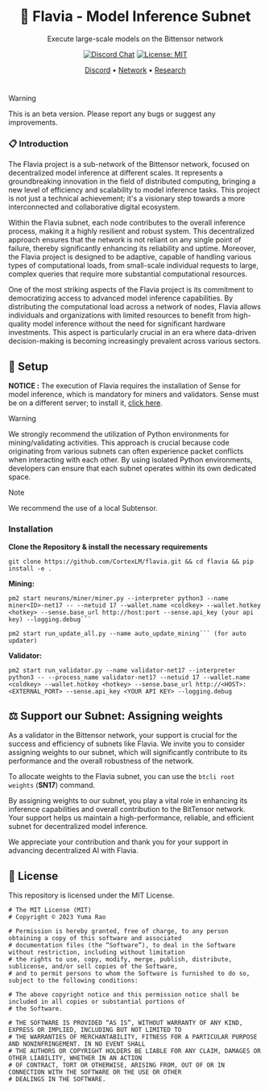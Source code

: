 <div align="center">

# **🌸 Flavia - Model Inference Subnet**
Execute large-scale models on the Bittensor network

[![Discord Chat](https://img.shields.io/discord/308323056592486420.svg)](https://discord.gg/bittensor)
[![License: MIT](https://img.shields.io/badge/License-MIT-yellow.svg)](https://opensource.org/licenses/MIT) 


[Discord](https://discord.gg/bittensor) • [Network](https://taostats.io/) • [Research](https://bittensor.com/whitepaper)
</div>

#
> [!WARNING]  
> This is an beta version. Please report any bugs or suggest any improvements.

### 📋 Introduction
The Flavia project is a sub-network of the Bittensor network, focused on decentralized model inference at different scales. It represents a groundbreaking innovation in the field of distributed computing, bringing a new level of efficiency and scalability to model inference tasks. This project is not just a technical achievement; it's a visionary step towards a more interconnected and collaborative digital ecosystem.

Within the Flavia subnet, each node contributes to the overall inference process, making it a highly resilient and robust system. This decentralized approach ensures that the network is not reliant on any single point of failure, thereby significantly enhancing its reliability and uptime. Moreover, the Flavia project is designed to be adaptive, capable of handling various types of computational loads, from small-scale individual requests to large, complex queries that require more substantial computational resources.

One of the most striking aspects of the Flavia project is its commitment to democratizing access to advanced model inference capabilities. By distributing the computational load across a network of nodes, Flavia allows individuals and organizations with limited resources to benefit from high-quality model inference without the need for significant hardware investments. This aspect is particularly crucial in an era where data-driven decision-making is becoming increasingly prevalent across various sectors.
## 🔧 Setup

**NOTICE :** The execution of Flavia requires the installation of Sense for model inference, which is mandatory for miners and validators. Sense must be on a different server; to install it, <a href="https://github.com/CortexLM/sense">click here</a>.
> [!WARNING]  
> We strongly recommend the utilization of Python environments for mining/validating activities. This approach is crucial because code originating from various subnets can often experience packet conflicts when interacting with each other. By using isolated Python environments, developers can ensure that each subnet operates within its own dedicated space.

> [!NOTE]  
> We recommend the use of a local Subtensor.
### Installation
**Clone the Repository & install the necessary requirements**

````
git clone https://github.com/CortexLM/flavia.git && cd flavia && pip install -e .
````



**Mining:**

````
pm2 start neurons/miner/miner.py --interpreter python3 --name miner<ID>-net17 -- --netuid 17 --wallet.name <coldkey> --wallet.hotkey <hotkey> --sense.base_url http://host:port --sense.api_key (your api key) --logging.debug```

pm2 start run_update_all.py --name auto_update_mining``` (for auto updater)
````

**Validator:**

````
pm2 start run_validator.py --name validator-net17 --interpreter python3 -- --process_name validator-net17 --netuid 17 --wallet.name <coldkey> --wallet.hotkey <hotkey> --sense.base_url http://<HOST>:<EXTERNAL_PORT> --sense.api_key <YOUR API KEY> --logging.debug
````

## ⚖️ Support our Subnet: Assigning weights
As a validator in the Bittensor network, your support is crucial for the success and efficiency of subnets like Flavia. We invite you to consider assigning weights to our subnet, which will significantly contribute to its performance and the overall robustness of the network.

To allocate weights to the Flavia subnet, you can use the ```btcli root weights``` (**SN17**) command.

By assigning weights to our subnet, you play a vital role in enhancing its inference capabilities and overall contribution to the BitTensor network. Your support helps us maintain a high-performance, reliable, and efficient subnet for decentralized model inference.

We appreciate your contribution and thank you for your support in advancing decentralized AI with Flavia.




## 📜 License
This repository is licensed under the MIT License.
```text
# The MIT License (MIT)
# Copyright © 2023 Yuma Rao

# Permission is hereby granted, free of charge, to any person obtaining a copy of this software and associated
# documentation files (the “Software”), to deal in the Software without restriction, including without limitation
# the rights to use, copy, modify, merge, publish, distribute, sublicense, and/or sell copies of the Software,
# and to permit persons to whom the Software is furnished to do so, subject to the following conditions:

# The above copyright notice and this permission notice shall be included in all copies or substantial portions of
# the Software.

# THE SOFTWARE IS PROVIDED “AS IS”, WITHOUT WARRANTY OF ANY KIND, EXPRESS OR IMPLIED, INCLUDING BUT NOT LIMITED TO
# THE WARRANTIES OF MERCHANTABILITY, FITNESS FOR A PARTICULAR PURPOSE AND NONINFRINGEMENT. IN NO EVENT SHALL
# THE AUTHORS OR COPYRIGHT HOLDERS BE LIABLE FOR ANY CLAIM, DAMAGES OR OTHER LIABILITY, WHETHER IN AN ACTION
# OF CONTRACT, TORT OR OTHERWISE, ARISING FROM, OUT OF OR IN CONNECTION WITH THE SOFTWARE OR THE USE OR OTHER
# DEALINGS IN THE SOFTWARE.
```
